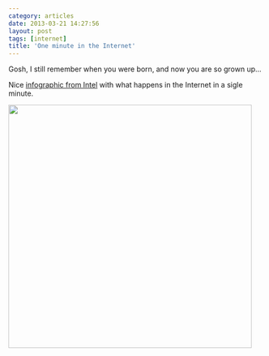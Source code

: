```yaml
---
category: articles
date: 2013-03-21 14:27:56
layout: post
tags: [internet]
title: 'One minute in the Internet'
---
```


<p>Gosh, I still remember when you were born, and now you are so grown up...</p>

<p>Nice <a href="http://scoop.intel.com/what-happens-in-an-internet-minute/">infographic from Intel</a> with what happens in the Internet in a sigle minute.</p>

<p><a href="https://joaobordalo.com/images/static/blog/infographic_1080_logo.jpg"><img src="https://joaobordalo.com/images/static/blog/infographic_1080_logo.jpg" width="480"></a></p>
